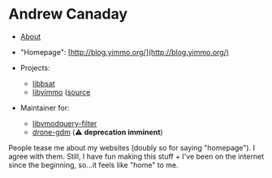 # Andrew Canaday

 - [About](http://blog.yimmo.org/about.html)
 - "Homepage": [http://blog.yimmo.org/](http://blog.yimmo.org/)
 - Projects:
   - [libbsat](https://github.com/andrew-canaday/libbsat)
   - [libyimmo](http://blog.yimmo.org/yimmo/) ([source](https://github.com/andrew-canaday/libyimmo)

 - Maintainer for:
   - [libvmodquery-filter](https://github.com/nytimes/libvmod-queryfilter)
   - [drone-gdm](https://github.com/nytimes/drone-gdm) (:warning: **deprecation imminent**)

People tease me about my websites (doubly so for saying "homepage"). I agree
with them. Still, I have fun making this stuff + I've been on the internet since
the beginning, so...it feels like "home" to me.

